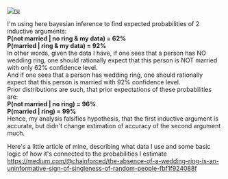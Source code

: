 [![ru](https://img.shields.io/badge/lang-ru-red.svg)](https://github.com/chainforced/WeddingRingBayesianInference/blob/main/README.RU.md)


I'm using here bayesian inference to find expected probabilities of 2 inductive arguments:<br />
 **P(not married | no ring & my data) = 62%** <br />
 **P(married | ring & my data) = 92%** <br />
In other words, given the data I have, if one sees that a person has NO wedding ring, one should rationally expect that this person is NOT married with only 62% confidence level. <br />
And if one sees that a person has wedding ring, one should rationally expect that this person is married with 92% confidence level.<br />
Prior distributions are such, that prior expectations of these probabilities are: <br />
**P(not married | no ring) = 96%** <br />
**P(married | ring) = 99%** <br />
Hence, my analysis falsifies hypothesis, that the first inductive argument is accurate, but didn't change estimation of accuracy of the second argument much. <br />

Here's a little article of mine, describing what data I use and some basic logic of how it's connected to the probabilities I estimate
https://medium.com/@chainforced/the-absence-of-a-wedding-ring-is-an-uninformative-sign-of-singleness-of-random-people-fbf1f924088f
